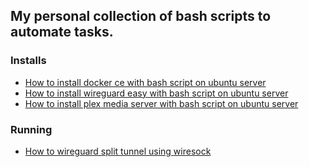## My personal collection of bash scripts to automate tasks.

### Installs
- [How to install docker ce with bash script on ubuntu server](How-to-install-docker-ce-with-bash-script-on-ubuntu-server.md)
- [How to install wireguard easy with bash script on ubuntu server](How-to-install-wireguard-easy-with-bash-script-on-ubuntu-server.md)
- [How to install plex media server with bash script on ubuntu server](How-to-install-plex-media-server-with-bash-script-on-ubuntu-server.md)

### Running
- [How to wireguard split tunnel using wiresock](How-to-wireguard-split-tunnel-using-wiresock.md)
